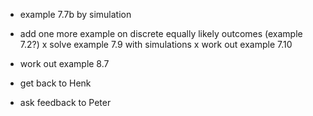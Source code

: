 - example 7.7b by simulation
- add one more example on discrete equally likely outcomes (example 7.2?)
x solve example 7.9 with simulations
x work out example 7.10
- work out example 8.7

- get back to Henk
- ask feedback to Peter
